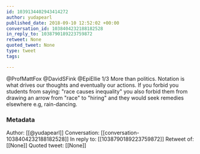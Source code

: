 ```yaml
---
id: 1039134402943414272
author: yudapearl
published_date: 2018-09-10 12:52:02 +00:00
conversation_id: 1038404232188182528
in_reply_to: 1038790189223759872
retweet: None
quoted_tweet: None
type: tweet
tags:

---
```


@ProfMattFox @DavidSFink @EpiEllie 1/3 More than politics. Notation is what drives our thoughts and eventually
our actions. If you forbid you students from saying: "race causes inequality" you also forbid them from drawing an arrow from "race" to "hiring" and they would seek remedies elsewhere e.g, rain-dancing.

### Metadata

Author: [[@yudapearl]]
Conversation: [[conversation-1038404232188182528]]
In reply to: [[1038790189223759872]]
Retweet of: [[None]]
Quoted tweet: [[None]]
